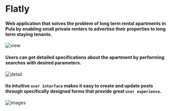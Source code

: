 # Flatly

#### Web application that solves the problem of long term rental apartments in Pula by enabling small private renters to advertise their properties to long term staying tenants.

![view](https://user-images.githubusercontent.com/22986356/64252572-9b6a1c80-cf1b-11e9-8215-16b83001143e.PNG)

#### Users can get detailed specifications about the apartment by performing searches with desired parameters.

![detail](https://user-images.githubusercontent.com/22986356/64252910-67dbc200-cf1c-11e9-9f06-4b8d40bcca8e.PNG)

#### Its intuitive `user interface` makes it easy to create and update posts through specifically designed forms that provide great `user experience`.

![images](https://user-images.githubusercontent.com/22986356/64253012-9f4a6e80-cf1c-11e9-95b5-8dbe4932c472.png)
